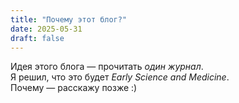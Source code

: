 ```yaml
---
title: "Почему этот блог?"
date: 2025-05-31
draft: false
---
```


Идея этого блога — прочитать *один журнал*.  
Я решил, что это будет *Early Science and Medicine*.  
Почему — расскажу позже :)
